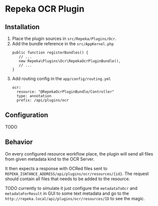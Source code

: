 # Repeka OCR Plugin

## Installation

1. Place the plugin sources in `src/Repeka/Plugins/Ocr`.
1. Add the bundle reference in the `src/AppKernel.php`
    ```
    public function registerBundles() {
       // ...
       new Repeka\Plugins\Ocr\RepekaOcrPluginBundle(),
       // ...  
    }
    ```
1. Add routing config in the `app/config/routing.yml`
    ```
    ocr:
      resource: "@RepekaOcrPluginBundle/Controller"
      type: annotation
      prefix: /api/plugins/ocr
    ```

## Configuration

TODO

## Behavior

On every configured resource workflow place, the plugin will send all
files from given metadata kind to the OCR Server.

It then expects a response with OCRed files sent to
`REPEKA_ISNTANCE_ADDRESS/api/plugins/ocr/resources/{id}`. The request
should contain all files that needs to be added to the resource.

TODO currently to simulate it just configure the `metadataToOcr` and 
`metadataForResult` in GUI to some text metadata and go to the 
`http://repeka.local/api/plugins/ocr/resources/ID` to see the magic.
